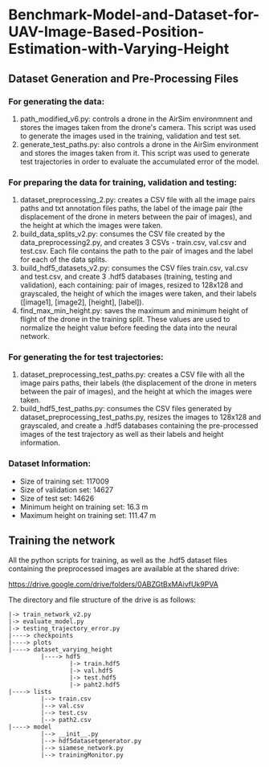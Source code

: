# Benchmark-Model-and-Dataset-for-UAV-Image-Based-Position-Estimation-with-Varying-Height

## Dataset Generation and Pre-Processing Files

### For generating the data:

1) path_modified_v6.py: controls a drone in the AirSim environmnent and stores the images taken from the drone's camera. This script was used to generate the images used in the training, validation and test set.
2) generate_test_paths.py: also controls a drone in the AirSim environment and stores the images taken from it. This script was used to generate test trajectories in order to evaluate the accumulated error of the model.

### For preparing the data for training, validation and testing:

1) dataset_preprocessing_2.py: creates a CSV file with all the image pairs paths and txt annotation files paths, the label of the image pair (the displacement of the drone in meters between the pair of images), and the height at which the images were taken.
2) build_data_splits_v2.py: consumes the CSV file created by the data_preprocessing2.py, and creates 3 CSVs - train.csv, val.csv and test.csv. Each file contains the path to the pair of images and the label for each of the data splits.
3) build_hdf5_datasets_v2.py: consumes the CSV files train.csv, val.csv and test.csv, and create 3 .hdf5 databases (training, testing and validation), each containing: pair of images, resized to 128x128 and grayscaled, the height of which the images were taken, and their labels ([image1], [image2], [height], [label]).
4) find_max_min_height.py: saves the maximum and minimum height of flight of the drone in the training split. These values are used to normalize the height value before feeding the data into the neural network.

### For generating the for test trajectories:

1) dataset_preprocessing_test_paths.py: creates a CSV file with all the image pairs paths, their labels (the displacement of the drone in meters between the pair of images), and the height at which the images were taken.
2) build_hdf5_test_paths.py: consumes the CSV files generated by dataset_preprocessing_test_paths.py, resizes the images to 128x128 and grayscaled, and create a .hdf5 databases containing the pre-processed images of the test trajectory as well as their labels and height information.

### Dataset Information:
* Size of training set: 117009
* Size of validation set: 14627
* Size of test set: 14626
* Minimum height on training set: 16.3 m
* Maximum height on training set: 111.47 m

## Training the network

All the python scripts for training, as well as the .hdf5 dataset files containing the preprocessed images are available at the shared drive: 

https://drive.google.com/drive/folders/0ABZGtBxMAivfUk9PVA

The directory and file structure of the drive is as follows:
```
|-> train_network_v2.py
|-> evaluate_model.py
|-> testing_trajectory_error.py
|----> checkpoints
|----> plots
|----> dataset_varying_height
         |----> hdf5
                 |-> train.hdf5
                 |-> val.hdf5
                 |-> test.hdf5
                 |-> paht2.hdf5
|----> lists
         |--> train.csv 
         |--> val.csv 
         |--> test.csv
         |--> path2.csv
|----> model
         |--> __init__.py
         |--> hdf5datasetgenerator.py
         |--> siamese_network.py
         |--> trainingMonitor.py      
```

